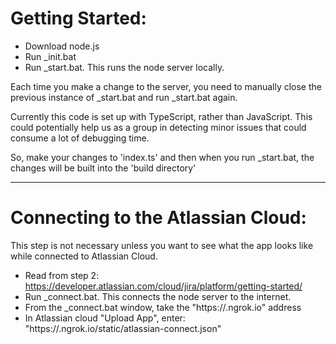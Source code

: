 
# Getting Started:

- Download node.js
- Run _init.bat
- Run _start.bat. This runs the node server locally.

Each time you make a change to the server, you need to manually close the previous instance of _start.bat and run _start.bat again.

Currently this code is set up with TypeScript, rather than JavaScript. This could potentially help us as a group in detecting minor issues that could consume a lot of debugging time.

So, make your changes to 'index.ts' and then when you run _start.bat, the changes will be built into the 'build directory'

---

# Connecting to the Atlassian Cloud:

This step is not necessary unless you want to see what the app looks like while connected to Atlassian Cloud.

- Read from step 2: 
https://developer.atlassian.com/cloud/jira/platform/getting-started/
- Run _connect.bat. This connects the node server to the internet.
- From the _connect.bat window, take the "https://<random>.ngrok.io" address
- In Atlassian cloud "Upload App", enter: "https://<random>.ngrok.io/static/atlassian-connect.json"

